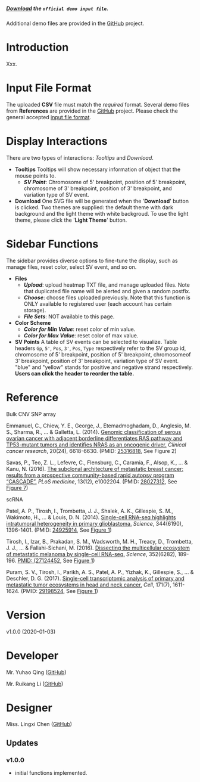 ##### [Download](https://raw.githubusercontent.com/Nobel-Justin/Oviz-Bio-demo/master/SV_Heatmap/demo_data/10x.txt) the `official demo input file`.

Additional demo files are provided in the [GitHub](https://github.com/Nobel-Justin/Oviz-Bio-demo/tree/master/SV_Heatmap/demo_data) project.

# Introduction
Xxx. 

# Input File Format
The uploaded **CSV** file must match the *required* format. Several demo files from **References** are provided in the [GitHub](https://github.com/Nobel-Justin/Oviz-Bio-demo/tree/master/SV_Heatmap/demo_data) project. Please check the general accepted [input file format](xxx).

# Display Interactions
There are two types of interactions: *Tooltips* and *Download*.

- **Tooltips**
  Tooltips will show necessary information of object that the mouse points to.
  + __*SV Point*__: Chromosome of 5' breakpoint, position of 5' breakpoint, chromosome of 3' breakpoint, position of 3' breakpoint, and variation type of SV event.
- **Download**
  One SVG file will be generated when the '**Download**' button is clicked. Two themes are supplied: the default theme with dark background and the light theme with white backgroud. To use the light theme, please click the '**Light Theme**' button.

# Sidebar Functions
The sidebar provides diverse options to fine-tune the display, such as manage files, reset color, select SV event, and so on.

- **Files**
  + __*Upload*__: upload heatmap TXT file, and manage uploaded files. Note that duplicated file name will be alerted and given a random postfix.
  + __*Choose*__: choose files uploaded previously. Note that this function is ONLY available to registered user (each account has certain storage).
  + __*File Sets*__: NOT available to this page.
- **Color Scheme**
  + __*Color for Min Value*__: reset color of min value.
  + __*Color for Max Value*__: reset color of max value.
- **SV Points**
  A table of SV events can be selected to visualize. Table headers `Gp`, `5'`, `Pos`, `3'`, `Pos`, `Type` respectively refer to the SV group id, chromosome of 5' breakpoint, position of 5' breakpoint, chromosomeof 3' breakpoint, position of 3' breakpoint, variation type of SV event. "blue" and "yellow" stands for positive and negative strand respectively. **Users can click the header to reorder the table.**



# Reference



Bulk CNV SNP array

Emmanuel, C., Chiew, Y. E., George, J., Etemadmoghadam, D., Anglesio, M. S., Sharma, R., ... & Galletta, L. (2014). 
[Genomic classification of serous ovarian cancer with adjacent borderline differentiates RAS pathway and TP53-mutant tumors and identifies NRAS as an oncogenic driver.](https://clincancerres.aacrjournals.org/content/20/24/6618)
*Clinical cancer research*, 20(24), 6618-6630.
(PMID: [25316818](https://www.ncbi.nlm.nih.gov/pubmed/25316818), See Figure 2)

Savas, P., Teo, Z. L., Lefevre, C., Flensburg, C., Caramia, F., Alsop, K., ... & Kanu, N. (2016). [The subclonal architecture of metastatic breast cancer: results from a prospective community-based rapid autopsy program “CASCADE”.](https://journals.plos.org/plosmedicine/article?id=10.1371/journal.pmed.1002204)
*PLoS medicine*, 13(12), e1002204.
(PMID: [28027312](https://www.ncbi.nlm.nih.gov/pubmed/28027312), See [Figure 7](https://www.ncbi.nlm.nih.gov/pmc/articles/PMC5189956/figure/pmed.1002204.g007/))

scRNA

Patel, A. P., Tirosh, I., Trombetta, J. J., Shalek, A. K., Gillespie, S. M., Wakimoto, H., ... & Louis, D. N. (2014). 
[Single-cell RNA-seq highlights intratumoral heterogeneity in primary glioblastoma.](https://science.sciencemag.org/content/344/6190/1396)
*Science*, 344(6190), 1396-1401.
(PMID: [24925914](https://www.ncbi.nlm.nih.gov/pubmed/24925914), See [Figure 1](https://www.ncbi.nlm.nih.gov/pmc/articles/PMC4123637/figure/F1/))

Tirosh, I., Izar, B., Prakadan, S. M., Wadsworth, M. H., Treacy, D., Trombetta, J. J., ... & Fallahi-Sichani, M. (2016). 
[Dissecting the multicellular ecosystem of metastatic melanoma by single-cell RNA-seq.](https://science.sciencemag.org/content/352/6282/189)
*Science*, 352(6282), 189-196.
[PMID: (27124452](https://www.ncbi.nlm.nih.gov/pubmed/27124452), See [Figure 1](https://www.ncbi.nlm.nih.gov/pmc/articles/PMC4944528/figure/F1/))

Puram, S. V., Tirosh, I., Parikh, A. S., Patel, A. P., Yizhak, K., Gillespie, S., ... & Deschler, D. G. (2017). 
[Single-cell transcriptomic analysis of primary and metastatic tumor ecosystems in head and neck cancer.](https://www.cell.com/cell/fulltext/S0092-8674(17)31270-9?cid=tw%26p)
*Cell*, 171(7), 1611-1624.
(PMID: [29198524](https://www.ncbi.nlm.nih.gov/pubmed/29198524), See [Figure 1](https://www.ncbi.nlm.nih.gov/pmc/articles/PMC5878932/figure/F1/))





# Version

v1.0.0 (2020-01-03)

# Developer

Mr. Yuhao Qing ([GitHub](xxx))

Mr. Ruikang Li ([GitHub](xxx))

# Designer

Miss. Lingxi Chen ([GitHub](https://github.com/paprikachan))

## Updates

### v1.0.0

   - initial functions implemented.